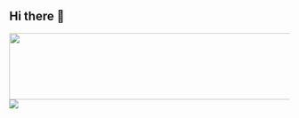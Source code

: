 ## Hi there 👋


<a href="https://github.com/devxb/gitanimals">
  <img
    src="https://render.gitanimals.org/lines/howyoujini?pet-id=637245292032127240"
    width="600"
    height="120"
  />
</a>

<a href="https://github.com/git-marvel/commit-guardians-client">
  <img src="https://firebasestorage.googleapis.com/v0/b/commit-guardians.firebasestorage.app/o/badges%2Fcommit-rulemaster-style-01.svg?alt=media&token=d930abbb-d571-484d-ac75-14a2c006cf3a" />
</a>

<!--
**howyoujini/howyoujini** is a ✨ _special_ ✨ repository because its `README.md` (this file) appears on your GitHub profile.

Here are some ideas to get you started:

- 🔭 I’m currently working on ...
- 🌱 I’m currently learning ...
- 👯 I’m looking to collaborate on ...
- 🤔 I’m looking for help with ...
- 💬 Ask me about ...
- 📫 How to reach me: ...
- 😄 Pronouns: ...
- ⚡ Fun fact: ...
-->
